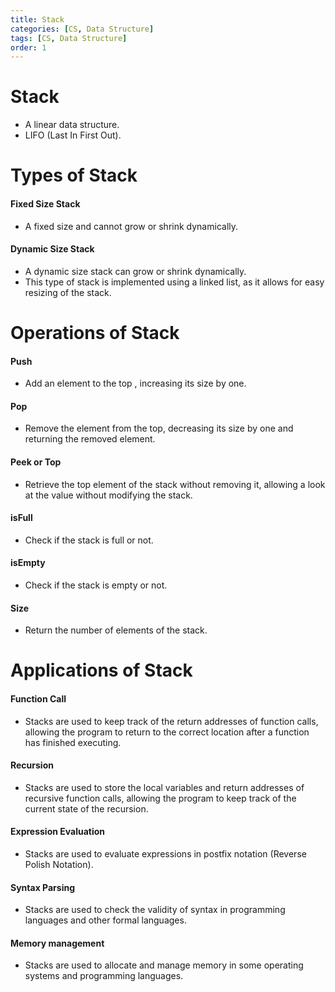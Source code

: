 ```yaml
---
title: Stack
categories: [CS, Data Structure]
tags: [CS, Data Structure]
order: 1
---
```


# Stack
- A linear data structure.
- LIFO (Last In First Out).

# Types of Stack
#### Fixed Size Stack
- A fixed size and cannot grow or shrink dynamically.

#### Dynamic Size Stack
- A dynamic size stack can grow or shrink dynamically.
- This type of stack is implemented using a linked list, as it allows for easy resizing of the stack.

# Operations of Stack
#### Push
- Add an element to the top , increasing its size by one.

#### Pop
- Remove the element from the top, decreasing its size by one and returning the removed element.

#### Peek or Top
- Retrieve the top element of the stack without removing it, allowing a look at the value without modifying the stack.

#### isFull
- Check if the stack is full or not.

#### isEmpty
- Check if the stack is empty or not.

#### Size
- Return the number of elements of the stack.
 
# Applications of Stack 

#### Function Call
- Stacks are used to keep track of the return addresses of function calls, allowing the program to return to the correct location after a function has finished executing.

#### Recursion
- Stacks are used to store the local variables and return addresses of recursive function calls, allowing the program to keep track of the current state of the recursion.

#### Expression Evaluation
- Stacks are used to evaluate expressions in postfix notation (Reverse Polish Notation).

#### Syntax Parsing
- Stacks are used to check the validity of syntax in programming languages and other formal languages.

#### Memory management
- Stacks are used to allocate and manage memory in some operating systems and programming languages.